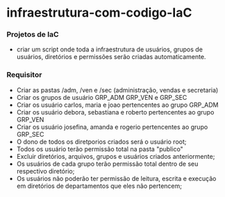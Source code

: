 # infraestrutura-com-codigo-IaC
### Projetos de IaC

 - criar um script onde toda a infraestrutura de usuários, grupos de usuários, diretórios e permissões serão criadas automaticamente.
 
 ### Requisitor
  - Criar as pastas /adm, /ven e /sec (administração, vendas e secretaria)
  - Criar os grupos de usuário GRP_ADM GRP_VEN e GRP_SEC
  - Criar os usuário carlos, maria e joao pertencentes ao grupo GRP_ADM
  - Criar os usuário debora, sebastiana e roberto pertencentes ao grupo GRP_VEN
  - Criar os usuário josefina, amanda e rogerio pertencentes ao grupo GRP_SEC
  - O dono de todos os diretporios criados será o usuário root;
  - Todos os usuário terão permissão total na pasta "publico"
  - Excluir diretórios, arquivos, grupos e usuários criados anteriormente;
  - Os usuários de cada grupo terão permissão total dentro de seu respectivo diretório;
  - Os usuários não poderão ter permissão de leitura, escrita e execução em diretórios de departamentos que eles não pertencem;

